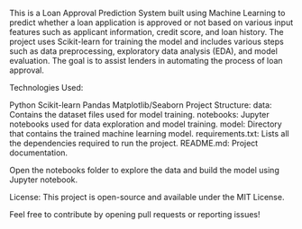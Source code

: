 This is a Loan Approval Prediction System built using Machine Learning to predict whether a loan application is approved or not based on various input features such as applicant information, credit score, and loan history. The project uses Scikit-learn for training the model and includes various steps such as data preprocessing, exploratory data analysis (EDA), and model evaluation. The goal is to assist lenders in automating the process of loan approval.

Technologies Used:

Python
Scikit-learn
Pandas
Matplotlib/Seaborn
Project Structure:
data: Contains the dataset files used for model training.
notebooks: Jupyter notebooks used for data exploration and model training.
model: Directory that contains the trained machine learning model.
requirements.txt: Lists all the dependencies required to run the project.
README.md: Project documentation.

Open the notebooks folder to explore the data and build the model using Jupyter notebook.


License:
This project is open-source and available under the MIT License.

Feel free to contribute by opening pull requests or reporting issues!

